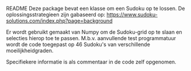 README
Deze package bevat een klasse om een Sudoku op te lossen. De oplossingsstrategieen zijn gabaseerd op:
https://www.sudoku-solutions.com/index.php?page=background

Er wordt gebruikt gemaakt van Numpy om de Sudoku-grid op te slaan en selecties hierop toe te passen.  M.b.v. aanvullende test programmatuur wordt de code toegepast op 46 Sudoku's van verschillende moeilijkheidgraden.

Specifiekere informatie is als commentaar in de code zelf opgenomen.